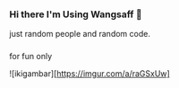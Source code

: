 ### Hi there I'm Using Wangsaff 👋

just random people and random code.
###
for fun only

![ikigambar][https://imgur.com/a/raGSxUw]

<!--
**PKyouka/PKyouka** is a ✨ _special_ ✨ repository because its `README.md` (this file) appears on your GitHub profile.

Here are some ideas to get you started:

- 🔭 I’m currently working on ...
- 🌱 I’m currently learning ...
- 👯 I’m looking to collaborate on ...
- 🤔 I’m looking for help with ...
- 💬 Ask me about ...
- 📫 How to reach me: ...
- 😄 Pronouns: ...
- ⚡ Fun fact: ...
-->
